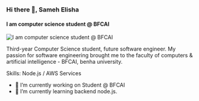 ### Hi there 👋, Sameh Elisha
#### I am computer science student @ BFCAI
![I am computer science student @ BFCAI](https://camo.githubusercontent.com/2345a9bd18f4445b115cd9c2a9d0ce93e1de9b90b84c1a40c0b21fee63feac74/687474703a2f2f692e696d6775722e636f6d2f5245514b3056552e6a7067)

Third-year Computer Science student, future software engineer. My passion for software engineering brought me to the faculty of computers & artificial intelligence - BFCAI, benha university.

Skills: Node.js / AWS Services  

- 🔭 I’m currently working on Student @ BFCAI 
- 🌱 I’m currently learning backend node.js.

